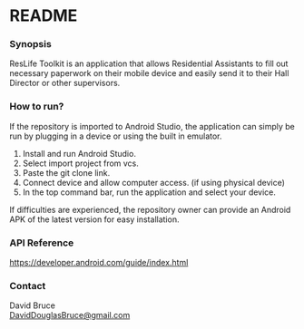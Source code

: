 # README #

### Synopsis ###

ResLife Toolkit is an application that allows Residential Assistants to fill out necessary paperwork on their mobile device and easily send it to their Hall Director or other supervisors.  

### How to run? ###

If the repository is imported to Android Studio, the application can simply be run by plugging in a device or using the built in emulator.  
1. Install and run Android Studio.
2. Select import project from vcs.
3. Paste the git clone link.
4. Connect device and allow computer access. (if using physical device)
5. In the top command bar, run the application and select your device.  
  
If difficulties are experienced, the repository owner can provide an Android APK of the latest version for easy installation.

### API Reference ###

https://developer.android.com/guide/index.html

### Contact ###

David Bruce  
DavidDouglasBruce@gmail.com
